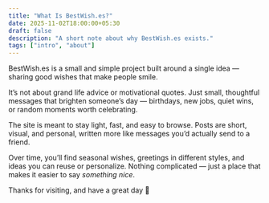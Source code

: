 ```yaml
---
title: "What Is BestWish.es?"
date: 2025-11-02T18:00:00+05:30
draft: false
description: "A short note about why BestWish.es exists."
tags: ["intro", "about"]
---
```


BestWish.es is a small and simple project built around a single idea — sharing good wishes that make people smile.  

It’s not about grand life advice or motivational quotes. Just small, thoughtful messages that brighten someone’s day — birthdays, new jobs, quiet wins, or random moments worth celebrating.  

The site is meant to stay light, fast, and easy to browse. Posts are short, visual, and personal, written more like messages you’d actually send to a friend.  

Over time, you’ll find seasonal wishes, greetings in different styles, and ideas you can reuse or personalize. Nothing complicated — just a place that makes it easier to say *something nice*.

Thanks for visiting, and have a great day 🌻

